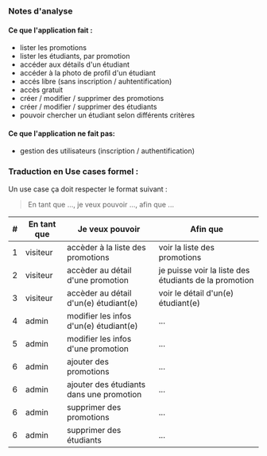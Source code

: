 ### Notes d'analyse

#### Ce que l'application fait :
- lister les promotions
- lister les étudiants, par promotion
- accéder aux détails d'un étudiant
- accéder à la photo de profil d'un étudiant
- accés libre (sans inscription / auhtentification)
- accès gratuit
- créer / modifier / supprimer des promotions
- créer / modifier / supprimer des étudiants
- pouvoir chercher un étudiant selon différents critères


#### Ce que l'application ne fait pas:
- gestion des utilisateurs (inscription / authentification)

### Traduction en Use cases formel :

Un use case ça doit respecter le format suivant :

> En tant que ..., je veux pouvoir ..., afin que ...

| # | En tant que | Je veux pouvoir | Afin que |
|---|---|---|---|
| 1 | visiteur | accèder à la liste des promotions | voir la liste des promotions |
| 2 | visiteur | accèder au détail d'une promotion | je puisse voir la liste des étudiants de la promotion |
| 3 | visiteur | accèder au détail d'un(e) étudiant(e) | voir le détail d'un(e) étudiant(e) |
| 4 | admin | modifier les infos d'un(e) étudiant(e) | ... |
| 5 | admin | modifier les infos d'une promotion | ... |
| 6 | admin | ajouter des promotions | ... |
| 6 | admin | ajouter des étudiants dans une promotion | ... |
| 6 | admin | supprimer des promotions | ... |
| 6 | admin | supprimer des étudiants | ... |